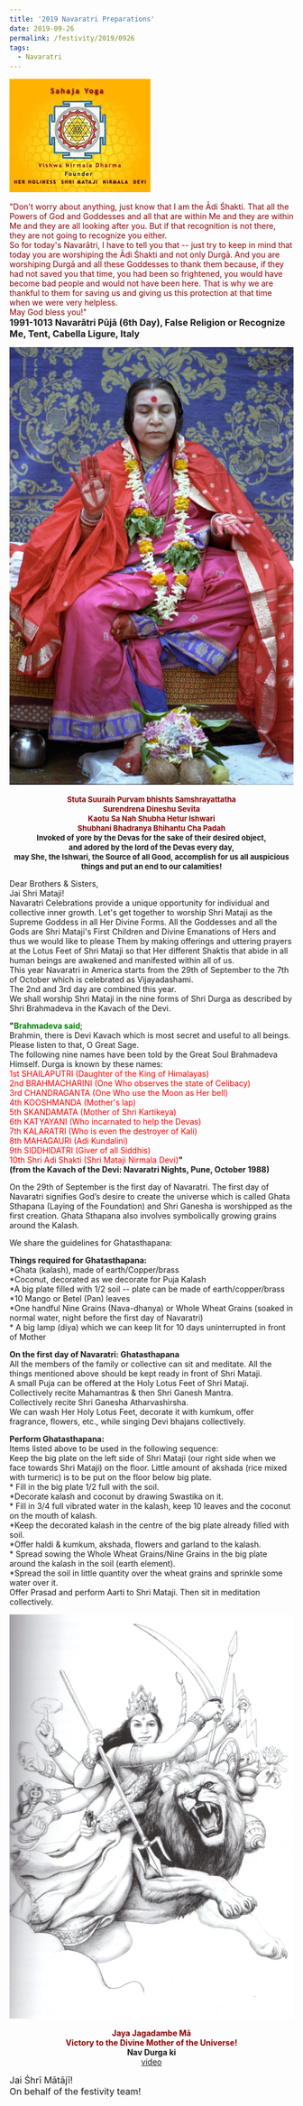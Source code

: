```yaml
---
title: '2019 Navaratri Preparations'
date: 2019-09-26
permalink: /festivity/2019/0926
tags:
  - Navaratri
---
```


![PICTURE 1](/images/image1.png)

<p>
<font color="DarkRed">"Don't worry about anything, just know that I am the Ādi Śhakti. That all the Powers of God and Goddesses and all that are within Me and they are within Me and they are all looking after you. But if that recognition is not there, they are not going to recognize you either.<br>
So for today's Navarātri, I have to tell you that -- just try to keep in mind that today you are worshiping the Ādi Śhakti and not only Durgā. And you are worshiping Durgā and all these Goddesses to thank them because, if they had not saved you that time, you had been so frightened, you would have become bad people and would not have been here. That is why we are thankful to them for saving us and giving us this protection at that time when we were very helpless.<br>
May God bless you!"</font><br>
<font size="+0"><b>1991-1013 Navarātri Pūjā (6th Day), False Religion or Recognize Me, Tent, Cabella Ligure, Italy</b></font>
</p>

<div style="text-align: center"><img src="/images/image162.png" /></div>

<p style="text-align:center;">
<font size="-1"><font color="DarkRed"><b>Stuta Suuraih Purvam bhishts Samshrayattatha<br>
Surendrena Dineshu Sevita<br>
Kaotu Sa Nah Shubha Hetur Ishwari<br>
Shubhani Bhadranya Bhihantu Cha Padah</b></font></font><br>
<font size="-1"><b>Invoked of yore by the Devas for the sake of their desired object,<br>
and adored by the lord of the Devas every day,<br>
may She, the Ishwari, the Source of all Good, accomplish for us all auspicious things and put an end to our calamities!</b></font><br>
</p>

<p style="text-align:left;">
Dear Brothers & Sisters,<br>
Jai Shri Mataji!<br>
Navaratri Celebrations provide a unique opportunity for individual and collective inner growth. Let's get together to worship Shri Mataji as the Supreme Goddess in all Her Divine Forms. All the Goddesses and all the Gods are Shri Mataji's First Children and Divine Emanations of Hers and thus we would like to please Them by making offerings and uttering prayers at the Lotus Feet of Shri Mataji so that Her different Shaktis that abide in all human beings are awakened and manifested within all of us.<br>
This year Navaratri in America starts from the 29th of September to the 7th of October which is celebrated as Vijayadashami.<br>
The 2nd and 3rd day are combined this year.<br>
We shall worship Shri Mataji in the nine forms of Shri Durga as described by Shri Brahmadeva in the Kavach of the Devi.<br>
</p>

<p style="text-align:left;">
<b>"</b><font color="Green"><b>Brahmadeva said</b></font>;<br>
Brahmin, there is Devi Kavach which is most secret and useful to all beings.<br>
Please listen to that, O Great Sage.<br>
The following nine names have been told by the Great Soul Brahmadeva Himself. Durga is known by these names:<br>
<font color="red">1st SHAILAPUTRI (Daughter of the King of Himalayas)<br>
2nd BRAHMACHARINI (One Who observes the state of Celibacy)<br>
3rd CHANDRAGANTA (One Who use the Moon as Her bell)<br>
4th KOOSHMANDA (Mother's lap)<br>
5th SKANDAMATA (Mother of Shri Kartikeya)<br>
6th KATYAYANI (Who incarnated to help the Devas)<br>
7th KALARATRI (Who is even the destroyer of Kali)<br>
8th MAHAGAURI (Adi Kundalini)<br>
9th SIDDHIDATRI (Giver of all Siddhis)<br>
10th Shri Adi Shakti (Shri Mataji Nirmala Devi)</font><b>"</b><br>
<b>(from the Kavach of the Devi: Navaratri Nights, Pune, October 1988)</b>
</p>	

<p style="text-align:left;">
On the 29th of September is the first day of Navaratri. The first day of Navaratri signifies God’s desire to create the universe which is called Ghata Sthapana (Laying of the Foundation) and Shri Ganesha is worshipped as the first creation. Ghata Sthapana also involves symbolically growing grains around the Kalash.
</p>	

<p style="text-align:left;">
We share the guidelines for Ghatasthapana:
</p>

<p style="text-align:left;">
<b>Things required for Ghatasthapana:</b><br>
*Ghata (kalash), made of earth/Copper/brass<br>
*Coconut, decorated as we decorate for Puja Kalash<br>
*A big plate filled with 1/2 soil -- plate can be made of earth/copper/brass<br>
*10 Mango or Betel (Pan) leaves<br>
*One handful Nine Grains (Nava-dhanya) or Whole Wheat Grains (soaked in normal water, night before the first day of Navaratri)<br>
* A big lamp (diya) which we can keep lit for 10 days uninterrupted in front of Mother
</p>

<p style="text-align:left;">
<b>On the first day of Navaratri: Ghatasthapana</b><br>
All the members of the family or collective can sit and meditate. All the things mentioned above should be kept ready in front of Shri Mataji.<br>
A small Puja can be offered at the Holy Lotus Feet of Shri Mataji.<br>
Collectively recite Mahamantras & then Shri Ganesh Mantra.<br>
Collectively recite Shri Ganesha Atharvashirsha.<br>
We can wash Her Holy Lotus Feet, decorate it with kumkum, offer fragrance, flowers, etc., while singing Devi bhajans collectively.
</p>

<p style="text-align:left;">
<b>Perform Ghatasthapana:</b><br>
Items listed above to be used in the following sequence:<br>
Keep the big plate on the left side of Shri Mataji (our right side when we face towards Shri Mataji) on the floor. Little amount of akshada (rice mixed with turmeric) is to be put on the floor below big plate.<br>
* Fill in the big plate 1/2 full with the soil.<br>
*Decorate kalash and coconut by drawing Swastika on it.<br>
* Fill in 3/4 full vibrated water in the kalash, keep 10 leaves and the coconut on the mouth of kalash.<br>
*Keep the decorated kalash in the centre of the big plate already filled with soil.<br>
*Offer haldi & kumkum, akshada, flowers and garland to the kalash.<br>
* Spread sowing the Whole Wheat Grains/Nine Grains in the big plate around the kalash in the soil (earth element).<br>
*Spread the soil in little quantity over the wheat grains and sprinkle some water over it.<br>
Offer Prasad and perform Aarti to Shri Mataji. Then sit in meditation collectively.
</p>

<div style="text-align: center"><img src="/images/image163.png" /></div>

<p style="text-align:center;">
<font color="DarkRed"><b>Jaya Jagadambe Mā<br>
Victory to the Divine Mother of the Universe!</b></font><br>  
<b>Nav Durga ki</b><br>
<a href="https://seven-teams.github.io/Videos_Links.html">video</a>
</p>

<p>
<font size="+0">Jai Śhrī Mātājī!<br>
On behalf of the festivity team!</font>
</p>